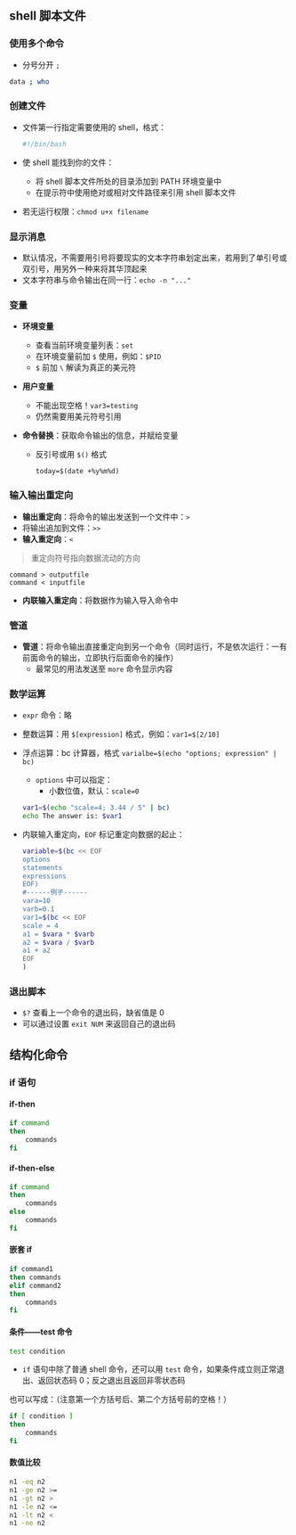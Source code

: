 
## shell 脚本文件

### 使用多个命令
- 分号分开 `;`
```bash
data ; who
```
### 创建文件

- 文件第一行指定需要使用的 shell，格式：
	```bash
	#!/bin/bash
	```

- 使 shell 能找到你的文件：
	- 将 shell 脚本文件所处的目录添加到 PATH 环境变量中
	- 在提示符中使用绝对或相对文件路径来引用 shell 脚本文件

- 若无运行权限：`chmod u+x filename`

### 显示消息

- 默认情况，不需要用引号将要现实的文本字符串划定出来，若用到了单引号或双引号，用另外一种来将其华顶起来
- 文本字符串与命令输出在同一行：`echo -n "..."`

### 变量

- **环境变量**
	- 查看当前环境变量列表：`set`
	- 在环境变量前加 `$` 使用，例如：`$PID`
	- `$` 前加 `\` 解读为真正的美元符

- **用户变量**
	- 不能出现空格！`var3=testing`
	- 仍然需要用美元符号引用

- **命令替换**：获取命令输出的信息，并赋给变量
	- 反引号或用 `$()` 格式
		```
		today=$(date +%y%m%d)
		```

### 输入输出重定向
- **输出重定向**：将命令的输出发送到一个文件中：`>`
- 将输出追加到文件：`>>`
- **输入重定向**：`<`

> 重定向符号指向数据流动的方向

```
command > outputfile
command < inputfile
```

- **内联输入重定向**：将数据作为输入导入命令中

### 管道
- **管道**：将命令输出直接重定向到另一个命令（同时运行，不是依次运行：一有前面命令的输出，立即执行后面命令的操作）
	- 最常见的用法发送至 `more` 命令显示内容

### 数学运算
- `expr` 命令：略
- 整数运算：用 `$[expression]` 格式，例如：`var1=$[2/10]`
- 浮点运算：bc 计算器，格式 `varialbe=$(echo "options; expression" | bc)`
	- `options` 中可以指定：
		- 小数位值，默认：`scale=0` 
  
	```bash
	var1=$(echo "scale=4; 3.44 / 5" | bc)
	echo The answer is: $var1
	```

- 内联输入重定向，`EOF` 标记重定向数据的起止：
	```bash
	variable=$(bc << EOF
	options
	statements
	expressions
	EOF)
	#------例子------
	vara=10
	varb=0.1
	var1=$(bc << EOF
	scale = 4
	a1 = $vara * $varb
	a2 = $vara / $varb
	a1 + a2
	EOF
	)
	```

### 退出脚本
- `$?` 查看上一个命令的退出码，缺省值是 0
- 可以通过设置 `exit NUM` 来返回自己的退出码

## 结构化命令

### if 语句

#### if-then
```bash
if command
then 
	commands
fi
```

#### if-then-else

```bash
if command
then
	commands
else
	commands
fi
```

#### 嵌套 if

```bash
if command1
then commands
elif command2
then
	commands
fi
```

#### 条件——test 命令
```bash
test condition
```
- `if` 语句中除了普通 shell 命令，还可以用 `test` 命令，如果条件成立则正常退出、返回状态码 0；反之退出且返回非零状态码

也可以写成：（注意第一个方括号后、第二个方括号前的空格！）
```bash
if [ condition ]
then 
	commands
fi
```
#### 数值比较
```bash
n1 -eq n2
n1 -ge n2 >=
n1 -gt n2 >
n1 -le n2 <=
n1 -lt n2 <
n1 -ne n2
```
 